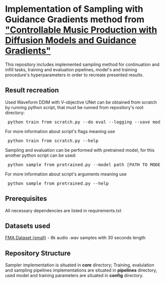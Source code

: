# Implementation of Sampling with Guidance Gradients method from ["Controllable Music Production with Diffusion Models and Guidance Gradients"](https://arxiv.org/pdf/2311.00613)

This repository includes implemented sampling method for continuation and infill tasks, training and evaluation pipelines, model's and training procedure's hyperparameters in order to recreate presented results.

## Result recreation

Used Waveform DDIM with V-objective UNet can be obtained from scratch by running python script, that must be runned from repository's root directory:

<pre> python train_from_scratch.py --do_eval --logging --save_model -d [TRAINING DATASET DIR PATH]</pre>

For more information about script's flags meaning use 

<pre> python train_from_scratch.py --help </pre>

Sampling and evaluation can be performed with pretrained model, for this another python script can be used:

<pre> python sample_from_pretrained.py --model_path [PATH TO MODEL WEIGHTS] --num_steps [NUMBER OF STEPS IN SAMPLING PROCEDURE] --dataset_path [DATASET EVALUATION PATH] --task [TAKS NAME] --repeats [NUMBER OF ITERATIONS] </pre>

For more information about script's arguments meaning use

<pre> python sample_from_pretrained.py --help </pre>

## Prerequisites
All necessary dependencies are listed in requirements.txt


## Datasets used
[FMA Dataset (small)](https://os.unil.cloud.switch.ch/fma/fma_small.zip) - 8k audio .wav samples with 30 seconds length

## Repository Structure
Sampler implementation is situated in **core** directory; Training, evalulation and sampling pipelines implementations are situated in **pipelines** directory, used model and training parameters are situated in **config** directory.